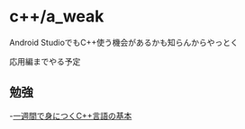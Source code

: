 # c++/a_weak

Android StudioでもC++使う機会があるかも知らんからやっとく

応用編までやる予定

## 勉強

-[一週間で身につくC++言語の基本](https://cpp-lang.sevendays-study.com/index.html)

